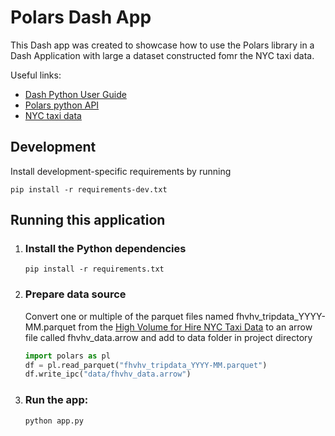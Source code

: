 # Polars Dash App

This Dash app was created to showcase how to use the Polars library in a Dash Application with large a dataset constructed fomr the NYC taxi data.

Useful links:
- [Dash Python User Guide](https://dash.plotly.com/)
- [Polars python API](https://pola-rs.github.io/polars/py-polars/html/reference/)
- [NYC taxi data](https://www.nyc.gov/site/tlc/about/tlc-trip-record-data.page)
  

## Development

Install development-specific requirements by running

```
pip install -r requirements-dev.txt
```

## Running this application

1. ### Install the Python dependencies

    ```
    pip install -r requirements.txt 
    ```

2. ### Prepare data source
   Convert one or multiple of the parquet files named fhvhv_tripdata_YYYY-MM.parquet from the [High Volume for Hire NYC Taxi Data](https://www.nyc.gov/site/tlc/about/tlc-trip-record-data.page) to an arrow file called fhvhv_data.arrow and add to data folder in project directory


    ```python
    import polars as pl
    df = pl.read_parquet("fhvhv_tripdata_YYYY-MM.parquet")
    df.write_ipc("data/fhvhv_data.arrow")
    ```

3. ### Run the app:

    ```python
    python app.py
    ```





